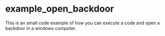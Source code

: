 # example_open_backdoor
This is an small code example of how you can execute a code and open a backdoor in a windows computer.
